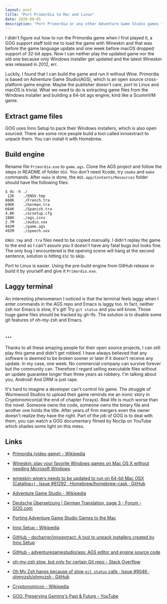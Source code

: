 ```yaml
---
layout: post
title: "Port Primordia to Mac and Linux"
date: 2020-09-05
description: "Port Primordia or any other Adventure Game Studio games to macOS Catalina and Linux."
---
```


I didn't figure out how to run the Primordia game when I first played it, a GOG support staff told me to load the game with Wineskin and that was before the game language update and one week before macOS dropped support of 32-bit apps. Now I can neither play the updated game nor the old one because only Windows installer get updated and the latest Wineskin was released in 2012, err.

Luckily, I found that I can build the game and run it without Wine. Primordia is based on Adventure Game Studio(AGS), which is an open source cross-platform game engine. Maybe the publisher doesn't care, port to Linux and macOS is trivial. What we need to do is extracting game files from the Windows installer and building a 64-bit ags engine, kind like a ScummVM game.

## Extract game files

GOG uses Inno Setup to pack their Windows installers, which is also open sourced. There are some nice people build a tool called innoextract to unpack them. You can install it with Homebrew.

## Build engine

Rename file `Primordia.exe` to `game.ags`. Clone the AGS project and follow the steps in README of folder `OSX`. You don't need Xcode, try `cmake` and `make` commands. After `make` is done, the `AGS.app/Contents/Resources` folder should have the following files:

```
$ du -h ./
 12K    ./ENGV.tmp
660K    ./French.tra
696K    ./German.tra
664K    ./Spanish.tra
4.0K    ./acsetup.cfg
188K    ./ags.icns
2.7M    ./audio.vox
942M    ./game.ags
492M    ./speech.vox
```

`ENGV.tmp` and `.tra` files need to be copied manually. I didn't replay the game to the end so I can't assure you it doesn't have any fatal bugs but looks fine. The only bug I encountered is the opening scene will hang at the second sentence, solution is hitting `ESC` to skip.

Port to Linux is easier. Using the pre-build engine from GitHub release or build it by yourself and give it `Primordia.exe`.

## Laggy terminal

An interesting phenomenon I noticed is that the terminal feels laggy when I enter commands in the AGS repo and Emacs is laggy too. In fact, neither zsh nor Emacs is slow, it's git! Try `git status` and you will know. Those huge game files should be tracked by git-lfs. The solution is to disable some git features of oh-my-zsh and Emacs.

## ...

Thanks to all these amazing people for their open source projects, I can still play this game and didn't get robbed. I have always believed that any software is deemed to be broken sooner or later if it doesn't receive any update. In my case, one week. No commercial company can survive forever but the community can. Therefore I regard selling executable files without an update guarantee longer than three years as robbery. I'm talking about you, Android! And DRM is just rape.

It's hard to imagine a developer can't control his game. The struggle of Wormwood Studios to upload their game reminds me an ironic story in *Cryptonomicon*(at the end of chapter Forays). Real life is much worse than the novel. Someone owns the code, someone owns the binary file and another one holds the title. After years of firm mergers even the owner doesn't realize they have the right. Part of the job of GOG is to deal with them, you can watch a GOG documentary filmed by Noclip on YouTube which shades some light on this mess.

## Links

- [Primordia (video game) - Wikipedia](https://en.wikipedia.org/wiki/Primordia_(video_game))

- [Wineskin: play your favorite Windows games on Mac OS X without needing Microsoft Windows](http://wineskin.urgesoftware.com/tiki-index.php)

- [wineskin-winery needs to be updated to run on 64-bit Mac OSX (Catalina+) · Issue #81292 · Homebrew/homebrew-cask · GitHub](https://github.com/Homebrew/homebrew-cask/issues/81292)

- [Adventure Game Studio - Wikipedia](https://en.wikipedia.org/wiki/Adventure_Game_Studio)

- [Deutsche Übersetzung \| German Translation, page 3 - Forum - GOG.com](https://www.gog.com/forum/primordia/deutsche_ubersetzung_german_translation)

- [Porting Adventure Game Studio Games to the Mac](http://www.edenwaith.com/blog/index.php?p=112)

- [Inno Setup - Wikipedia](https://en.wikipedia.org/wiki/Inno_Setup)

- [GitHub - dscharrer/innoextract: A tool to unpack installers created by Inno Setup](https://github.com/dscharrer/innoextract)

- [GitHub - adventuregamestudio/ags: AGS editor and engine source code](https://github.com/adventuregamestudio/ags)

- [oh-my-zsh slow, but only for certain Git repo - Stack Overflow](https://stackoverflow.com/questions/12765344/oh-my-zsh-slow-but-only-for-certain-git-repo)

- [Oh My Zsh hangs because of slow `git status` calls · Issue #9046 · ohmyzsh/ohmyzsh · GitHub](https://github.com/ohmyzsh/ohmyzsh/issues/9046)

- [Cryptonomicon - Wikipedia](https://en.wikipedia.org/wiki/Cryptonomicon)

- [GOG: Preserving Gaming's Past & Future - YouTube](https://www.youtube.com/watch?v=ffngZOB1U2A)
